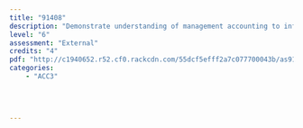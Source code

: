 ```yaml
---
title: "91408"
description: "Demonstrate understanding of management accounting to inform decision-making"
level: "6"
assessment: "External"
credits: "4"
pdf: "http://c1940652.r52.cf0.rackcdn.com/55dcf5efff2a7c077700043b/as91408.pdf"
categories:
    - "ACC3"
    
    
    
    
---
```

